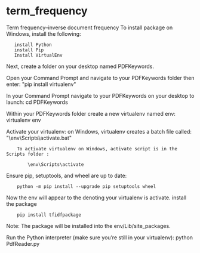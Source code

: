 # term_frequency
Term frequency–inverse document frequency
 To install package on Windows, install the following:

       install Python
       install Pip
       Install VirtualEnv

Next, create a folder on your desktop named PDFKeywords.

Open your Command Prompt and navigate to your PDFKeywords folder then enter:
       "pip install virtualenv"

In your Command Prompt navigate to your PDFKeywords on your desktop to launch:
        cd PDFKeywords

 Within your PDFKeywords folder create  a new virtualenv named env:
        virtualenv env

 Activate your virtualenv:
        on Windows, virtualenv creates a batch file called:
            "\env\Scripts\activate.bat"

        To activate virtualenv on Windows, activate script is in the Scripts folder :

            \env\Scripts\activate

Ensure pip, setuptools, and wheel are up to date:

        python -m pip install --upgrade pip setuptools wheel


Now the env will appear to the denoting your virtualenv is activate.
install the package

        pip install tfidfpackage

Note: The package will be installed into the env/Lib/site_packages.

Run the Python interpreter (make sure you’re still in your virtualenv):
        python PdfReader.py
